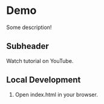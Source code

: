 # Demo

Some description!


## Subheader

Watch tutorial on YouTube.


## Local Development

1. Open index.html in your browser.